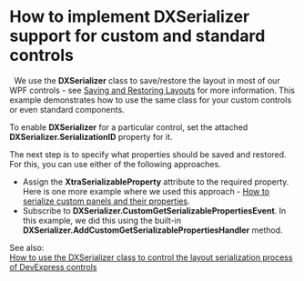 # How to implement DXSerializer support for custom and standard controls 
 
We use the **DXSerializer** class to save/restore the layout in most of our WPF controls - see [Saving and Restoring Layouts](https://docs.devexpress.com/WPF/7391/common-concepts/saving-and-restoring-layouts) for more information. This example demonstrates how to use the same class for your custom controls or even standard components.

To enable **DXSerializer** for a particular control, set the attached **DXSerializer.SerializationID** property for it.

The next step is to specify what properties should be saved and restored. For this, you can use either of the following approaches.
- Assign the **XtraSerializableProperty** attribute to the required property. Here is one more example where we used this approach - [How to serialize custom panels and their properties](https://github.com/DevExpress-Examples/how-to-serialize-custom-panels-and-their-properties-e2324). 
- Subscribe to **DXSerializer.CustomGetSerializablePropertiesEvent**. In this example, we did this using the built-in **DXSerializer.AddCustomGetSerializablePropertiesHandler** method. 

See also: 
<br/>
[How to use the DXSerializer class to control the layout serialization process of DevExpress controls](https://www.devexpress.com/Support/Center/Question/Details/T139804/how-to-use-the-dxserializer-class-to-control-the-layout-serialization-process-of)